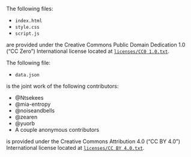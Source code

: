 
The following files:
* `index.html`
* `style.css`
* `script.js`

are provided under the Creative Commons Public Domain Dedication 1.0 (“CC Zero”) International license located at [`licenses/CC0 1.0.txt`](https://github.com/Ntsekees/loglang-tatoeba/blob/main/licenses/CC0%201.0.txt).

The following file:
* `data.json`

is the joint work of the following contributors:
* @Ntsekees
* @mia-entropy
* @noiseandbells
* @zearen
* @yuorb
* A couple anonymous contributors

is provided under the Creative Commons Attribution 4.0 (“CC BY 4.0”)  International license located at [`licenses/CC BY 4.0.txt`](https://github.com/Ntsekees/loglang-tatoeba/blob/main/licenses/CC%20BY%204.0.txt).


